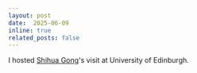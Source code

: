 ```yaml
---
layout: post
date:  2025-06-09
inline: true
related_posts: false
---
```


I hosted [Shihua Gong](http://www.shihua-gong.org)'s visit at University of Edinburgh.